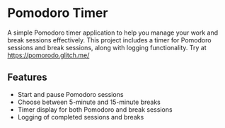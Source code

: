 # Pomodoro Timer

A simple Pomodoro timer application to help you manage your work and break sessions effectively. This project includes a timer for Pomodoro sessions and break sessions, along with logging functionality. Try at https://pomorodo.glitch.me/

## Features

- Start and pause Pomodoro sessions
- Choose between 5-minute and 15-minute breaks
- Timer display for both Pomodoro and break sessions
- Logging of completed sessions and breaks

